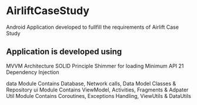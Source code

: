 # AirliftCaseStudy
Android Application developed to fullfill the requirements of Airlift Case Study

## Application is developed using
MVVM Architecture
SOLID Principle
Shimmer for loading
Minimum API 21
Dependency Injection

data Module Contains Database, Network calls, Data Model Classes & Repository
ui Module Contains ViewModel, Activities, Fragments & Adpater
Util Module Contains Coroutines, Exceptions Handling, ViewUtils & DataUtils
